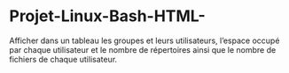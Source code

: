 # Projet-Linux-Bash-HTML-
Afficher dans un tableau les groupes et leurs utilisateurs, l’espace occupé par chaque utilisateur et le nombre de répertoires ainsi que le nombre de fichiers de chaque utilisateur.

